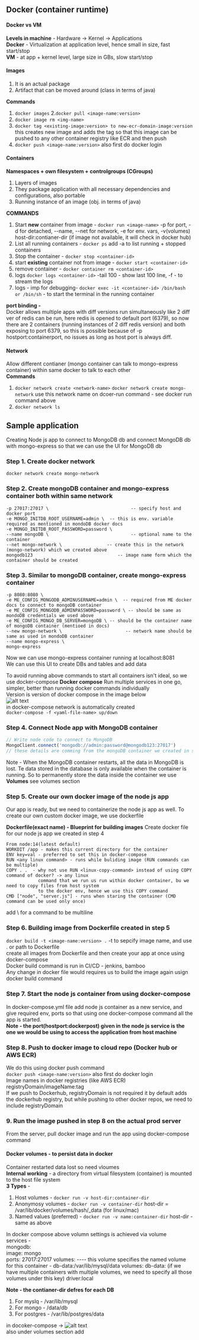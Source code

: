 ## Docker (container runtime)

#### Docker vs VM
**Levels in machine** - Hardware -> Kernel -> Applications  
**Docker** - Virtualization at application level, hence small in size, fast start/stop  
**VM** - at app + kernel level, large size in GBs, slow start/stop

#### Images
1. It is an actual package
2. Artifact that can be moved around (class in terms of java)

**Commands**  
1. ```docker images```
2.```docker pull <image-name:version>```
2. ```docker image rm <img-name>```
3. ```docker tag <existing-image:version> to new-ecr-domain-image:version```  
this creates new image and adds the tag so that this image can be pushed to any other container registry like ECR and then push
4. ```docker push <image-name:version>``` also first do docker login  

#### Containers  
**Namespaces + own filesystem + controlgroups (CGroups)**
1. Layers of images
2. They package application with all necessary dependencies and configurations, also portable 
3. Running instance of an image (obj. in terms of java)

**COMMANDS**
1. Start **new** container from image - ```docker run <image-name>``` -p for port, -d for detached, --name, --net for network, -e for env. vars, -v(volumes) host-dir:contianer-dir (if image not available, it will check in docker hub)
2. List all running containers - ```docker ps``` add -a to list running + stopped containers
3. Stop the container - ```docker stop <container-id>```
4. start **existing** container not from image - ```docker start <container-id>``` 
5. remove container - ```docker container rm <container-id>```
6. logs ```docker logs <container-id>``` -tail 100 - show last 100 line, -f - to stream the logs
7. logs - imp for debugging- ```docker exec -it <container-id> /bin/bash or /bin/sh```  - to start the terminal in the running container

**port binding -**  
Docker allows multiple apps with diff versions run simultaneously like 2 diff ver of redis can be run, here redis is opened to default port (6379), so now there are 2 containers (running instances of 2 diff redis version) and both exposing to port 6379, so this is possible because of -p hostport:containerport, no issues as long as host port is always diff.  

#### Network
Allow different contianer (mongo container can talk to mongo-express container) within same docker to talk to each other  
**Commands**  
1. ```docker network create <network-name>```
```docker network create mongo-network```  use this network name on dcoer-run command - see docker run command above  
2. ```docker network ls```

## Sample application
Creating Node js app to connect to MongoDB db and connect MongoDB db with mongo-express so that we can use
the UI for MongoDB db 

### Step 1. Create docker network  
```docker network create mongo-network```  

### Step 2. Create mongoDB container and mongo-express container both within same network
```docker run -d \                             -- run in detached mode
-p 27017:27017 \                               -- specify host and docker port
-e MONGO_INITDB_ROOT_USERNAME=admin \  -- this is env. variable required as mentioned in mondoDB docker docs
-e MONGO_INITDB_ROOT_PASSWORD=password \
--name mongoDB \                               -- optional name to the container
--net mongo-network \                 -- create this in the network (mongo-network) which we created above
mongodb123                                -- image name form which the container should be created
``` 

### Step 3. Similar to mongoDB container, create mongo-express container
```docker run -d \
-p 8080:8080 \
-e ME_CONFIG_MONGODB_ADMINUSERNAME=admin \  -- required from ME docker docs to connect to mongoDB container
-e ME_CONFIG_MONGODB_ADMINPASSWORD=password \ -- should be same as mondoDB credentials we used above
-e ME_CONFIG_MONGO_DB_SERVER=mongoDB \ -- should be the container name of mongoDB container (mentioed in docs)
--new mongo-network \                        -- network name should be same as used in mondoDB container
--name mongo-express \ 
mongo-express
```
Now we can use mongo-express container running at localhost:8081  
We can use this UI to create DBs and tables and add data  

To avoid running above commands to start all containers isn't ideal, so we use docker-compose
**Docker compose**
Run multiple services in one go, simpler, better than running docker commands individually  
Version is version of docker compose in the image below  
![alt text](PNG/docker-compose.PNG "Title")  
in docker-compose network is automatically created  
```docker-compose -f <yaml-file-name> up/down```

### Step 4. Connect Node app with MongoDB container
```javascript
// Write node code to connect to MongoDB
MongoClient.connect('mongodb://admin:password@mongodb123:27017') 
// these details are comming from the mongoDB container we created in step 1
```
Note - When the MongoDB container restarts, all the data in MongoDB is lost. Te data stored in the database is only available when the container is running. So to permanently store the data inside the container we use **Volumes** see volumes section  

### Step 5. Create our own docker image of the node js app
Our app is ready, but we need to containerize the node js app as well. To create our own custom docker image, we use dockerfile

**Dockerfile(exact name) - Blueprint for building images**
Create docker file for our node js app we created in step 4
```
From node:14(latest default)
WORKDIT /app - makes this current directory for the container
ENV key=val - preferred to set this in docker-compose
RUN <any linux command> - runs while buliding image (RUN commands can be multiple)
COPY . .  - why not use RUN <linux-copy-command> instead of using COPY command of docker? -> any linux
            command that we run us run within docker container, bu we need to copy files from host system
            to the docker env, hence we use this COPY command
CMD ["node", "server.js"] - runs when staring the container (CMD command can be used only once)
```
add \ for a command to be multiline

### Step 6. Building image from Dockerfile created in step 5
```docker build -t <image-name:version> .``` -t to sepcify image name, and use . or path to Dockerfile  
create all images from Dockerfile and then create your app at once using docker-compose  
Docker build command is run in CI/CD - jenkins, bamboo  
Any change in docker file would requires us to build the image again usign docker build command

### Step 7. Start the node js container from using docker-compose
In docker-compose.yml file add node js container as a new service, and give required env, ports so that using one docker-compose command all the app is started.  
**Note - the port(hostport:dockerpost) given in the node js service is the one we would be using to access the application from host machine**

### Step 8. Push to docker image to cloud repo (Docker hub or AWS ECR)
We do this using docker push command  
```docker push <image-name:version>``` also first do docker login   
Image names in docker registries (like AWS ECR)  
registryDomain/imageName:tag  
If we push to Dockerhub, registryDomain is not required it by default adds the dockerhub registry, but while pushing to other docker repos, we need to include registryDomain

### 9. Run the image pushed in step 8 on the actual prod server  
From the server, pull docker image and run the app using docker-compose command

#### Docker volumes - to persist data in docker
Container restarted data lost so need vloumes   
**Internal working** - a directory from virtual filesystem (container) is mounted to the host file system  
**3 Types** -  
1. Host volumes - ```docker run -v host-dir:container-dir```  
2. Anonymosy volumes - ```docker run -v container-dir``` host-dir = /var/lib/docker/volumes/hash/_data (for linux/mac) 
3. Named values (preferred) - ```docker run -v name:container-dir``` host-dir - same as above 

In docker compose above volumn settings is achieved via volume  
services -   
  mongodb:  
    image: mongo  
    ports: 27017:27017
    volumes:                   ---- this volume specifies the named volume for this container
    - db-data:/var/lib/mysql/data
volumes:
  db-data: (if we have multiple containers with multiple volumes, we need to specify all those volumes under this key)
    driver:local 
  

**Note - the contianer-dir defres for each DB**  
1. For myslq - /var/lib/mysql
2. For mongo - /data/db
3. For postgres - /var/lib/postgres/data  

in docoker-compose ->
![alt text](PNG/volumes.PNG "Title")  
also under volumes section add 
